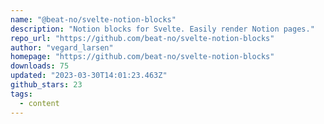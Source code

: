 ```yaml
---
name: "@beat-no/svelte-notion-blocks"
description: "Notion blocks for Svelte. Easily render Notion pages."
repo_url: "https://github.com/beat-no/svelte-notion-blocks"
author: "vegard_larsen"
homepage: "https://github.com/beat-no/svelte-notion-blocks"
downloads: 75
updated: "2023-03-30T14:01:23.463Z"
github_stars: 23
tags: 
  - content
---
```


